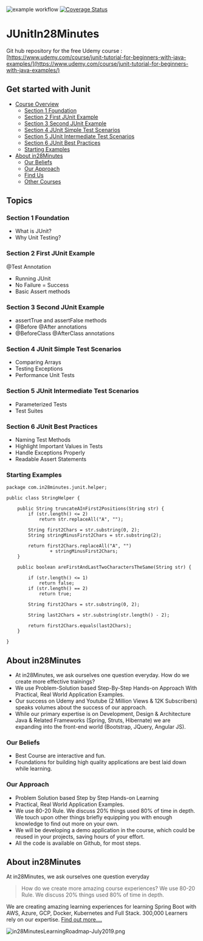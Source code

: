![example workflow](https://github.com/IsThisDemi/junit28/actions/workflows/main.yml/badge.svg)
[![Coverage Status](https://coveralls.io/repos/github/IsThisDemi/junit28/badge.svg?branch=master)](https://coveralls.io/github/IsThisDemi/junit28?branch=master)

# JUnitIn28Minutes

Git hub repository for the free Udemy course : 
[https://www.udemy.com/course/junit-tutorial-for-beginners-with-java-examples/](https://www.udemy.com/course/junit-tutorial-for-beginners-with-java-examples/)


## Get started with Junit

* [Course Overview](#topics)
  - [Section 1 Foundation](#section-1-foundation)
  - [Section 2 First JUnit Example](#section-2-first-junit-example)
  - [Section 3 Second JUnit Example](#section-3-second-junit-example)
  - [Section 4 JUnit Simple Test Scenarios](#section-4-junit-simple-test-scenarios)
  - [Section 5 JUnit Intermediate Test Scenarios](#section-5-junit-intermediate-test-scenarios)
  - [Section 6 JUnit Best Practices](#section-6-junit-best-practices)
  - [Starting Examples](#starting-examples)
* [About in28Minutes](#about-in28minutes)
  - [Our Beliefs](#our-beliefs)
  - [Our Approach](#our-approach)
  - [Find Us](#useful-links)
  - [Other Courses](#other-courses)

## Topics
### Section 1 Foundation
- What is JUnit?
- Why Unit Testing?

### Section 2 First JUnit Example
@Test Annotation
- Running JUnit
- No Failure = Success
- Basic Assert methods

### Section 3 Second JUnit Example
- assertTrue and assertFalse methods
- @Before @After annotations
- @BeforeClass @AfterClass annotations

### Section 4 JUnit Simple Test Scenarios
- Comparing Arrays
- Testing Exceptions
- Performance Unit Tests

### Section 5 JUnit Intermediate Test Scenarios 
- Parameterized Tests
- Test Suites

### Section 6 JUnit Best Practices
- Naming Test Methods
- Highlight Important Values in Tests
- Handle Exceptions Properly
- Readable Assert Statements

### Starting Examples
```
package com.in28minutes.junit.helper;

public class StringHelper {

	public String truncateAInFirst2Positions(String str) {
		if (str.length() <= 2)
			return str.replaceAll("A", "");

		String first2Chars = str.substring(0, 2);
		String stringMinusFirst2Chars = str.substring(2);

		return first2Chars.replaceAll("A", "") 
				+ stringMinusFirst2Chars;
	}

	public boolean areFirstAndLastTwoCharactersTheSame(String str) {

		if (str.length() <= 1)
			return false;
		if (str.length() == 2)
			return true;

		String first2Chars = str.substring(0, 2);

		String last2Chars = str.substring(str.length() - 2);

		return first2Chars.equals(last2Chars);
	}

}

```


## About in28Minutes
- At in28Minutes, we ask ourselves one question everyday. How do we create more effective trainings?
- We use Problem-Solution based Step-By-Step Hands-on Approach With Practical, Real World Application Examples. 
- Our success on Udemy and Youtube (2 Million Views & 12K Subscribers) speaks volumes about the success of our approach.
- While our primary expertise is on Development, Design & Architecture Java & Related Frameworks (Spring, Struts, Hibernate) we are expanding into the front-end world (Bootstrap, JQuery, Angular JS). 

### Our Beliefs
- Best Course are interactive and fun.
- Foundations for building high quality applications are best laid down while learning.

### Our Approach
- Problem Solution based Step by Step Hands-on Learning
- Practical, Real World Application Examples.
- We use 80-20 Rule. We discuss 20% things used 80% of time in depth. We touch upon other things briefly equipping you with enough knowledge to find out more on your own. 
- We will be developing a demo application in the course, which could be reused in your projects, saving hours of your effort.
- All the code is available on Github, for most steps.

## About in28Minutes

At in28Minutes, we ask ourselves one question everyday
> How do we create more amazing course experiences? 
> We use 80-20 Rule. We discuss 20% things used 80% of time in depth.

We are creating amazing learning experiences for learning Spring Boot with AWS, Azure, GCP, Docker, Kubernetes and Full Stack. 300,000 Learners rely on our expertise.  [Find out more.... ](https://github.com/in28minutes/learn#best-selling-courses)

![in28MinutesLearningRoadmap-July2019.png](https://github.com/in28minutes/in28Minutes-Course-Roadmap/raw/master/in28MinutesLearningRoadmap-July2019.png)
